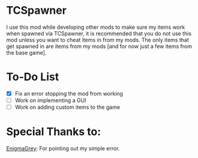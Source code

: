 # TCSpawner
I use this mod while developing other mods to make sure my items work when spawned via TCSpawner, it is recommended that you do not use this mod unless you want to cheat items in from my mods. The only items that get spawned in are items from my mods [and for now just a few items from the base game]. 

# To-Do List
 - [X] Fix an error stopping the mod from working
 - [ ] Work on implementing a GUI
 - [ ] Work on adding custom items to the game

# Special Thanks to:

[EnigmaGrey][1]: For pointing out my simple error.



[1]: https://theindiestone.com/forums/index.php?/profile/10-enigmagrey/
